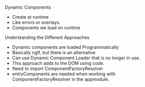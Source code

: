 Dynamic Components
  - Create at runtime
  - Like errors or overlays.
  - Components we load on runtime

Understanding the Different Approaches
  - Dynamic components are loaded Programmatically
  - Basically ngIf, but there is an alternative
  - Can use Dynamic Component Loader that is no longer in use.
  - This approach adds to the DOM using code.
  - Need to import ComponentFactoryResolver
  - entryComponents are needed when working with ComponentFactoryResolver in the appmodule.
